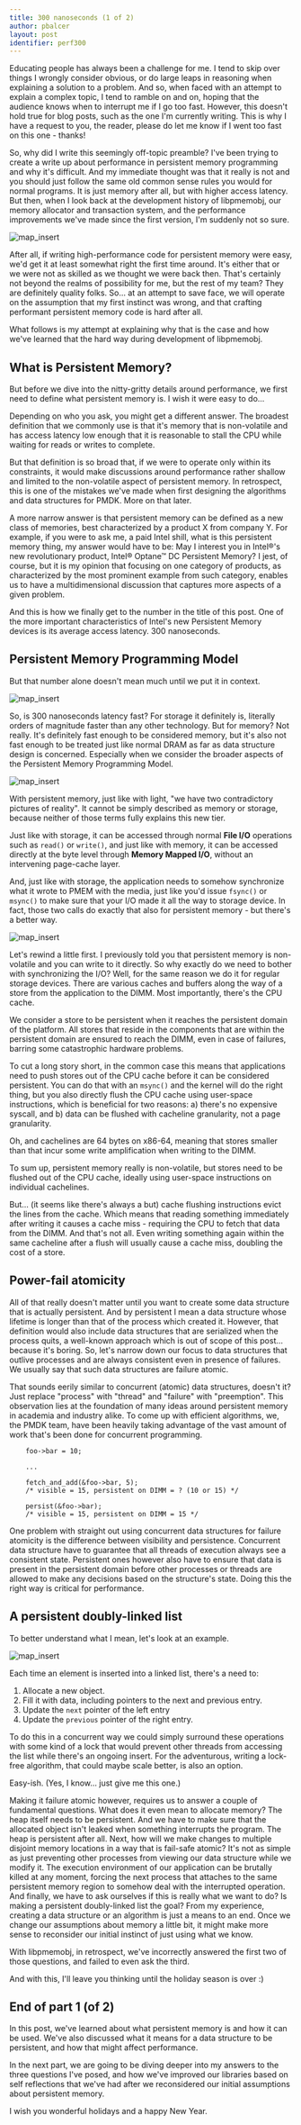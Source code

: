 ```yaml
---
title: 300 nanoseconds (1 of 2)
author: pbalcer
layout: post
identifier: perf300
---
```


Educating people has always been a challenge for me. I tend to skip over things
I wrongly consider obvious, or do large leaps in reasoning when explaining a
solution to a problem. And so, when faced with an attempt to explain a complex
topic, I tend to ramble on and on, hoping that the audience knows when to interrupt
me if I go too fast. However, this doesn't hold true for blog posts, such as the one I'm
currently writing. This is why I have a request to you, the reader,
please do let me know if I went too fast on this one - thanks!

So, why did I write this seemingly off-topic preamble? I've been trying to create
a write up about performance in persistent memory programming and why it's difficult.
And my immediate thought was that it really is not and you should just follow
the same old common sense rules you would for normal programs. It is just memory
after all, but with higher access latency. But then, when I look back at the
development history of libpmemobj, our memory allocator and transaction system,
and the performance improvements we've made since the first version, I'm
suddenly not so sure.

![map_insert](/assets/300n_perf.png)

After all, if writing high-performance code for persistent memory were easy,
we'd get it at least somewhat right the first time around. It's either that
or we were not as skilled as we thought we were back then. That's certainly
not beyond the realms of possibility for me, but the rest of my team? They are
definitely quality folks. So... at an attempt to save face, we will operate on
the assumption that my first instinct was wrong, and that crafting performant
persistent memory code is hard after all.

What follows is my attempt at explaining why that is the case and how we've
learned that the hard way during development of libpmemobj.

## What is Persistent Memory?

But before we dive into the nitty-gritty details around performance, we first
need to define what persistent memory is. I wish it were easy to do...

Depending on who you ask, you might get a different answer. The broadest
definition that we commonly use is that it's memory that is non-volatile and has
access latency low enough that it is reasonable to stall the CPU while waiting
for reads or writes to complete.

But that definition is so broad that, if we were to operate only within its
constraints, it would make discussions around performance rather shallow and
limited to the non-volatile aspect of persistent memory.
In retrospect, this is one of the mistakes we've made when first designing the
algorithms and data structures for PMDK. More on that later.

A more narrow answer is that persistent memory can be defined as a new class of
memories, best characterized by a product X from company Y.
For example, if you were to ask me, a paid Intel shill, what is this
persistent memory thing, my answer would have to be: May I interest you in
Intel®'s new revolutionary product, Intel® Optane™ DC Persistent Memory?
I jest, of course, but it is my opinion that focusing on one category of
products, as characterized by the most prominent example from such category,
enables us to have a multidimensional discussion that captures more aspects
of a given problem.

And this is how we finally get to the number in the title of this post. One of
the more important characteristics of Intel's new Persistent Memory devices is
its average access latency. 300 nanoseconds.

## Persistent Memory Programming Model

But that number alone doesn't mean much until we put it in context.

![map_insert](/assets/300n_pyramid.png)

So, is 300 nanoseconds latency fast? For storage it definitely is, literally
orders of magnitude faster than any other technology. But for memory? Not really.
It's definitely fast enough to be considered memory, but it's also not fast
enough to be treated just like normal DRAM as far as data structure design is
concerned. Especially when we consider the broader aspects of the Persistent Memory Programming Model.

![map_insert](/assets/300n_pmodel.png)

With persistent memory, just like with light, "we have two contradictory pictures of reality".
It cannot be simply described as memory or storage, because neither of those
terms fully explains this new tier.

Just like with storage, it can be accessed through normal **File I/O** operations
such as `read()` or `write()`, and just like with memory, it can be accessed directly
at the byte level through **Memory Mapped I/O**, without an intervening page-cache layer.

And, just like with storage, the application needs to somehow synchronize
what it wrote to PMEM with the media, just like you'd issue `fsync()` or
`msync()` to make sure that your I/O made it all the way to storage device.
In fact, those two calls do exactly that also for persistent memory - but there's
a better way.

![map_insert](/assets/300n_pdomain.png)

Let's rewind a little first. I previously told you that persistent memory is
non-volatile and you can write to it directly. So why exactly do we need to
bother with synchronizing the I/O? Well, for the same reason we do it for regular
storage devices. There are various caches and buffers along the way of a store
from the application to the DIMM. Most importantly, there's the CPU cache.

We consider a store to be persistent when it reaches the persistent domain of
the platform. All stores that reside in the components that are within the
persistent domain are ensured to reach the DIMM, even in case of failures,
barring some catastrophic hardware problems.

To cut a long story short, in the common case this means that applications need to
push stores out of the CPU cache before it can be considered persistent.
You can do that with an `msync()` and the kernel will do the right thing,
but you also directly flush the CPU cache using user-space instructions, which
is beneficial for two reasons: a) there's no expensive syscall, and b) data
can be flushed with cacheline granularity, not a page granularity.

Oh, and cachelines are 64 bytes on x86-64, meaning that stores smaller than that
incur some write amplification when writing to the DIMM.

To sum up, persistent memory really is non-volatile, but stores need to be
flushed out of the CPU cache, ideally using user-space instructions on individual
cachelines.

But... (it seems like there's always a but) cache flushing instructions evict
the lines from the cache. Which means that reading something immediately after
writing it causes a cache miss - requiring the CPU to fetch that data from the DIMM.
And that's not all. Even writing something again within the same cacheline
after a flush will usually cause a cache miss, doubling the cost of a store.

## Power-fail atomicity

All of that really doesn't matter until you want to create some data structure
that is actually persistent. And by persistent I mean a data structure whose
lifetime is longer than that of the process which created it.
However, that definition would also include data structures that are serialized
when the process quits, a well-known approach which is out of scope of
this post... because it's boring.
So, let's narrow down our focus to data structures that outlive processes and
are always consistent even in presence of failures. We usually say that such
data structures are failure atomic.

That sounds eerily similar to concurrent (atomic) data structures, doesn't it?
Just replace "process" with "thread" and "failure" with "preemption".
This observation lies at the foundation of many ideas around persistent memory
in academia and industry alike. To come up with efficient algorithms, we,
the PMDK team, have been heavily taking advantage of the vast amount of work
that's been done for concurrent programming.

```
	foo->bar = 10;

	...

	fetch_and_add(&foo->bar, 5);
	/* visible = 15, persistent on DIMM = ? (10 or 15) */

	persist(&foo->bar);
	/* visible = 15, persistent on DIMM = 15 */
```

One problem with straight out using concurrent data structures for failure
atomicity is the difference between visibility and persistence.
Concurrent data structure have to guarantee that all threads of execution always
see a consistent state. Persistent ones however also have to ensure that data is
present in the persistent domain before other processes or threads are allowed to
make any decisions based on the structure's state. Doing this the right way is
critical for performance.

## A persistent doubly-linked list

To better understand what I mean, let's look at an example.

![map_insert](/assets/300n_linkedlist.png)

Each time an element is inserted into a linked list, there's a need to:

1. Allocate a new object.
2. Fill it with data, including pointers to the next and previous entry.
3. Update the `next` pointer of the left entry
4. Update the `previous` pointer of the right entry.

To do this in a concurrent way we could simply surround these operations
with some kind of a lock that would prevent other threads from accessing the list
while there's an ongoing insert. For the adventurous, writing a lock-free algorithm,
that could maybe scale better, is also an option.

Easy-ish. (Yes, I know... just give me this one.)

Making it failure atomic however, requires us to answer a couple of fundamental
questions. What does it even mean to allocate memory? The heap itself needs to
be persistent. And we have to make sure that the allocated object isn't leaked
when something interrupts the program. The heap is persistent after all.
Next, how will we make changes to multiple disjoint memory locations in a way
that is fail-safe atomic? It's not as simple as just preventing other processes
from viewing our data structure while we modify it. The execution
environment of our application can be brutally killed at any moment, forcing the
next process that attaches to the same persistent memory region to somehow deal
with the interrupted operation.
And finally, we have to ask ourselves if this is really what we want to do? Is
making a persistent doubly-linked list the goal? From my experience,
creating a data structure or an algorithm is just a means to an end. Once we
change our assumptions about memory a little bit, it might make more sense
to reconsider our initial instinct of just using what we know.

With libpmemobj, in retrospect, we've incorrectly answered the first two
of those questions, and failed to even ask the third.

And with this, I'll leave you thinking until the holiday season is over :)

## End of part 1 (of 2)

In this post, we've learned about what persistent memory is and how it can be used.
We've also discussed what it means for a data structure to be persistent, and how
that might affect performance.

In the next part, we are going to be diving deeper into my answers to the
three questions I've posed, and how we've improved our libraries based on
self reflections that we've had after we reconsidered our initial assumptions
about persistent memory.

I wish you wonderful holidays and a happy New Year.

